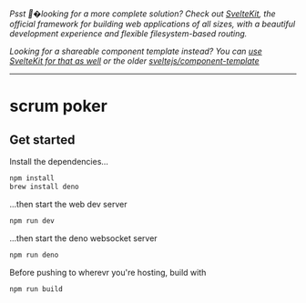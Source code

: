 *Psst �looking for a more complete solution? Check out [SvelteKit](https://kit.svelte.dev), the official framework for building web applications of all sizes, with a beautiful development experience and flexible filesystem-based routing.*

*Looking for a shareable component template instead? You can [use SvelteKit for that as well](https://kit.svelte.dev/docs#packaging) or the older [sveltejs/component-template](https://github.com/sveltejs/component-template)*

---

# scrum poker 

## Get started

Install the dependencies...

```bash
npm install
brew install deno
```

...then start the web dev server

```bash
npm run dev
```
...then start the deno websocket server

```bash
npm run deno
```

Before pushing to wherevr you're hosting, build with

```bash
npm run build
```
